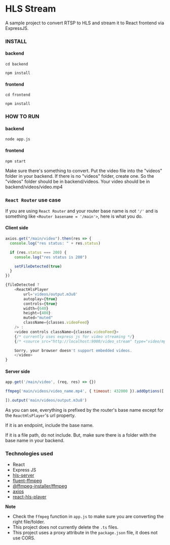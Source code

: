 # HLS Stream

A sample project to convert RTSP to HLS and stream it to React frontend via ExpressJS.

### INSTALL

#### backend

```cd backend```

```npm install```

#### frontend
```cd frontend```

```npm install```

### HOW TO RUN

#### backend
```node app.js```

#### frontend
```npm start```

Make sure there's something to convert. Put the video file into the "videos" folder in your backend. If there is no "videos" folder, create one. So the "videos" folder should be in backend/videos. Your video should be in backend/videos/video.mp4

### `React Router` use case

If you are using `React Router` and your router base name is not `'/'` and is something like `<Router basename = '/main'>`, here is what you do.

#### Client side

``` javascript
axios.get("/main/video").then(res => {
  console.log("res status: " + res.status)

  if (res.status === 200) {
    console.log("res status is 200")

    setFileDetected(true)
  }
})
```

``` javascript
{fileDetected ? 
    <ReactHlsPlayer
        url='videos/output.m3u8'
        autoplay={true}
        controls={true}
        width={640}
        height={480}
        muted="muted"
        className={classes.videoFeed}
    /> : 
    <video controls className={classes.videoFeed}>
    {/* currently uses express js for video streaming */}
    {/* <source src="http://localhost:9000/video_stream" type="video/mp4"></source> */}

    Sorry, your browser doesn't support embedded videos.
    </video>
}
```

#### Server side
``` javascript
app.get('/main/video', (req, res) => {})
```

``` javascript
ffmpeg('main/videos/video_name.mp4', { timeout: 432000 }).addOptions([

]).output('main/videos/output.m3u8')
```

As you can see, everything is prefixed by the router's base name except for the `ReactHlsPlayer`'s url property.

If it is an endpoint, include the base name. 

If it is a file path, do not include. But, make sure there is a folder with the base name in your backend.


### Technologies used
- React
- Express JS
- [hls-server](https://www.npmjs.com/package/hls-server)
- [fluent-ffmpeg](https://www.npmjs.com/package/fluent-ffmpeg)
- [@ffmpeg-installer/ffmpeg](https://www.npmjs.com/package/@ffmpeg-installer/ffmpeg)
- [axios](https://www.npmjs.com/package/axios)
- [react-hls-player](https://www.npmjs.com/package/react-hls-player)

**Note**
- Check the ```ffmpeg``` function in ```app.js``` to make sure you are converting the right file/folder. 
- This project does not currently delete the ```.ts``` files.
- This project uses a proxy attribute in the ```package.json``` file, it does not use CORS. 
